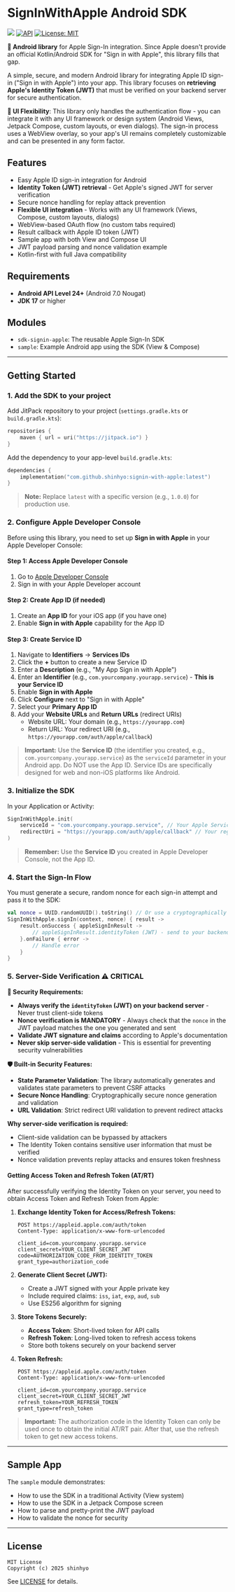 # SignInWithApple Android SDK

[![](https://jitpack.io/v/shinhyo/signin-with-apple.svg)](https://jitpack.io/#shinhyo/signin-with-apple)
[![API](https://img.shields.io/badge/API-24%2B-brightgreen.svg?style=flat)](https://android-arsenal.com/api?level=24)
[![License: MIT](https://img.shields.io/badge/License-MIT-yellow.svg)](https://opensource.org/licenses/MIT)

**🍎 Android library** for Apple Sign-In integration. Since Apple doesn't provide an official Kotlin/Android SDK for "Sign in with Apple", this library fills that gap. 

A simple, secure, and modern Android library for integrating Apple ID sign-in ("Sign in with Apple")
into your app. This library focuses on **retrieving Apple's Identity Token (JWT)** that must be verified
on your backend server for secure authentication.

**🎨 UI Flexibility**: This library only handles the authentication flow - you can integrate it with any UI
framework or design system (Android Views, Jetpack Compose, custom layouts, or even dialogs). The sign-in process
uses a WebView overlay, so your app's UI remains completely customizable and can be presented in any form factor.

## Features

- Easy Apple ID sign-in integration for Android
- **Identity Token (JWT) retrieval** - Get Apple's signed JWT for server verification
- Secure nonce handling for replay attack prevention
- **Flexible UI integration** - Works with any UI framework (Views, Compose, custom layouts, dialogs)
- WebView-based OAuth flow (no custom tabs required)
- Result callback with Apple ID token (JWT)
- Sample app with both View and Compose UI
- JWT payload parsing and nonce validation example
- Kotlin-first with full Java compatibility

## Requirements

- **Android API Level 24+** (Android 7.0 Nougat)
- **JDK 17** or higher

## Modules

- `sdk-signin-apple`: The reusable Apple Sign-In SDK
- `sample`: Example Android app using the SDK (View & Compose)

---

## Getting Started

### 1. Add the SDK to your project

Add JitPack repository to your project (`settings.gradle.kts` or `build.gradle.kts`):

```kotlin
repositories {
    maven { url = uri("https://jitpack.io") }
}
```

Add the dependency to your app-level `build.gradle.kts`:

```kotlin
dependencies {
    implementation("com.github.shinhyo:signin-with-apple:latest")
}
```

> **Note:** Replace `latest` with a specific version (e.g., `1.0.0`) for production use.

### 2. Configure Apple Developer Console

Before using this library, you need to set up **Sign in with Apple** in your Apple Developer Console:

#### Step 1: Access Apple Developer Console
1. Go to [Apple Developer Console](https://developer.apple.com/account/resources/identifiers/list)
2. Sign in with your Apple Developer account

#### Step 2: Create App ID (if needed)
1. Create an **App ID** for your iOS app (if you have one)
2. Enable **Sign in with Apple** capability for the App ID

#### Step 3: Create Service ID
1. Navigate to **Identifiers** → **Services IDs**
2. Click the **+** button to create a new Service ID
3. Enter a **Description** (e.g., "My App Sign in with Apple")
4. Enter an **Identifier** (e.g., `com.yourcompany.yourapp.service`) - **This is your Service ID**
5. Enable **Sign in with Apple**
6. Click **Configure** next to "Sign in with Apple"
7. Select your **Primary App ID**
8. Add your **Website URLs** and **Return URLs** (redirect URIs)
   - Website URL: Your domain (e.g., `https://yourapp.com`)
   - Return URL: Your redirect URI (e.g., `https://yourapp.com/auth/apple/callback`)

> **Important:** Use the **Service ID** (the identifier you created, e.g., `com.yourcompany.yourapp.service`) as the `serviceId` parameter in your Android app. Do NOT use the App ID. Service IDs are specifically designed for web and non-iOS platforms like Android.

### 3. Initialize the SDK

In your Application or Activity:

```kotlin
SignInWithApple.init(
    serviceId = "com.yourcompany.yourapp.service", // Your Apple Service ID from step 2
    redirectUri = "https://yourapp.com/auth/apple/callback" // Your registered redirect URI
)
```

> **Remember:** Use the **Service ID** you created in Apple Developer Console, not the App ID.

### 4. Start the Sign-In Flow

You must generate a secure, random nonce for each sign-in attempt and pass it to the SDK:

```kotlin
val nonce = UUID.randomUUID().toString() // Or use a cryptographically secure generator
SignInWithApple.signIn(context, nonce) { result ->
    result.onSuccess { appleSignInResult ->
        // appleSignInResult.identityToken (JWT) - send to your backend for verification
    }.onFailure { error ->
        // Handle error
    }
}
```

### 5. Server-Side Verification ⚠️ **CRITICAL**

**🚨 Security Requirements:**

- **Always verify the `identityToken` (JWT) on your backend server** - Never trust client-side tokens
- **Nonce verification is MANDATORY** - Always check that the `nonce` in the JWT payload matches the one you generated and sent
- **Validate JWT signature and claims** according to Apple's documentation
- **Never skip server-side validation** - This is essential for preventing security vulnerabilities

**🛡️ Built-in Security Features:**

- **State Parameter Validation**: The library automatically generates and validates state parameters to prevent CSRF attacks
- **Secure Nonce Handling**: Cryptographically secure nonce generation and validation
- **URL Validation**: Strict redirect URI validation to prevent redirect attacks

**Why server-side verification is required:**

- Client-side validation can be bypassed by attackers
- The Identity Token contains sensitive user information that must be verified
- Nonce validation prevents replay attacks and ensures token freshness

#### Getting Access Token and Refresh Token (AT/RT)

After successfully verifying the Identity Token on your server, you need to obtain Access Token and Refresh Token from Apple:

1. **Exchange Identity Token for Access/Refresh Tokens:**
   ```http
   POST https://appleid.apple.com/auth/token
   Content-Type: application/x-www-form-urlencoded

   client_id=com.yourcompany.yourapp.service
   client_secret=YOUR_CLIENT_SECRET_JWT
   code=AUTHORIZATION_CODE_FROM_IDENTITY_TOKEN
   grant_type=authorization_code
   ```

2. **Generate Client Secret (JWT):**
   - Create a JWT signed with your Apple private key
   - Include required claims: `iss`, `iat`, `exp`, `aud`, `sub`
   - Use ES256 algorithm for signing

3. **Store Tokens Securely:**
   - **Access Token**: Short-lived token for API calls
   - **Refresh Token**: Long-lived token to refresh access tokens
   - Store both tokens securely on your backend server

4. **Token Refresh:**
   ```http
   POST https://appleid.apple.com/auth/token
   Content-Type: application/x-www-form-urlencoded

   client_id=com.yourcompany.yourapp.service
   client_secret=YOUR_CLIENT_SECRET_JWT
   refresh_token=YOUR_REFRESH_TOKEN
   grant_type=refresh_token
   ```

> **Important:** The authorization code in the Identity Token can only be used once to obtain the initial AT/RT pair. After that, use the refresh token to get new access tokens.

---

## Sample App

The `sample` module demonstrates:

- How to use the SDK in a traditional Activity (View system)
- How to use the SDK in a Jetpack Compose screen
- How to parse and pretty-print the JWT payload
- How to validate the nonce for security

---

## License

```
MIT License
Copyright (c) 2025 shinhyo
```

See [LICENSE](LICENSE) for details.